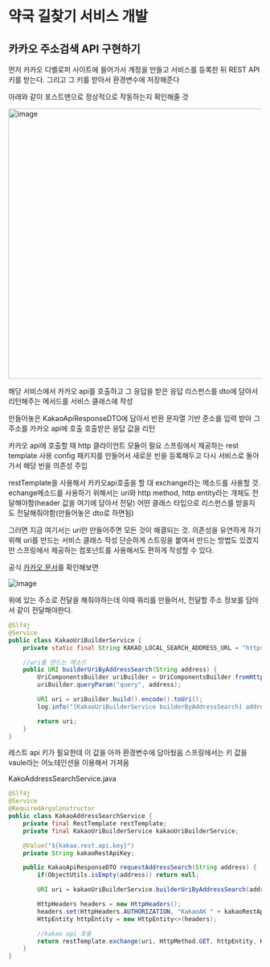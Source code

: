 # 약국 길찾기 서비스 개발
## 카카오 주소검색 API 구현하기
먼저 카카오 디벨로퍼 사이트에 들어가서 계정을 만들고 서비스를 등록한 뒤 REST API 키를 받는다.
그리고 그 키를 받아서 환경변수에 저장해준다

아래와 같이 포스트맨으로 정상적으로 작동하는지 확인해줄 것

<img width="537" alt="image" src="https://github.com/user-attachments/assets/49370d56-0ceb-4c46-9a0b-eaa09dcbe2e9">

해당 서비스에서 카카오 api를 호출하고 그 응답을 받은 응답 리스펀스를 dto에 담아서 리턴해주는 메서드를 서비스 클래스에 작성

만들어놓은 KakaoApiResponseDTO에 담아서 반환
문자열 기반 준소를 입력 받아 그 주소를 카카오 api에 호출 호출받은 응답 값을 리턴

카카오 api에 호출할 때 http 클라이언트 모듈이 필요
스프링에서 제공하는 rest template 사용 
config 패키지를 만들어서 새로운 빈을 등록해두고 다시 서비스로 돌아가서 해당 빈을 의존성 주입

restTemplate을 사용해서 카카오api호출을 할 대 exchange라는 메소드를 사용할 것.
echange메소드를 사용하기 위해서는 uri와 http method, http entity라는 개체도 전달해야함(header 값을 여기에 담아서 전달)
어떤 클래스 타입으로 리스펀스를 받을지도 전달해줘야함(만들어놓은 dto로 하면됨)

그러면 지금 여기서는 uri만 만들어주면 모든 것이 해결되는 것.
의존성을 유연하게 하기 위해 uri를 만드는 서비스 클래스 작성
단순하게 스트링을 붙여서 만드는 방법도 있겠지만 스프링에서 제공하는 컴포넌트를 사용해서도 편하게 작성할 수 있다.

공식 [카카오 문서](https://developers.kakao.com/docs/latest/ko/local/dev-guide)를 확인해보면

![image](https://github.com/user-attachments/assets/7d136f04-c9cf-40cb-a855-8e5445b1da42)

위에 있는 주소로 전달을 해줘야하는데 이때 쿼리를 만들어서, 전달할 주소 정보를 담아서 같이 전달해야한다.

```java
@Slf4j
@Service
public class KakaoUriBuilderService {
    private static final String KAKAO_LOCAL_SEARCH_ADDRESS_URL = "https://dapi.kakao.com/v2/local/serarch.address.json";

    //uri를 만드는 메소드
    public URI builderUriByAddressSearch(String address) {
        UriComponentsBuilder uriBuilder = UriComponentsBuilder.fromHttpUrl(KAKAO_LOCAL_SEARCH_ADDRESS_URL);
        uriBuilder.queryParam("query", address);

        URI uri = uriBuilder.build().encode().toUri();
        log.info("[KakaoUriBuilderService builderByAddressSearch] address: {}, uri: {}", address, uri);

        return uri;
    }
}
```

레스트 api 키가 필요한데 이 값을 아까 환경변수에 담아뒀음
스프링에서는 키 값을 vaule라는 어노테인션을 이용해서 가져옴

KakoAddressSearchService.java

```java 
@Slf4j
@Service
@RequiredArgsConstructor
public class KakaoAddressSearchService {
    private final RestTemplate restTemplate;
    private final KakaoUriBuilderService kakaoUriBuilderService;

    @Value("${kakao.rest.api.key}")
    private String kakaoRestApiKey;

    public KakaoApiResponseDTO requestAddressSearch(String address) {
        if(ObjectUtils.isEmpty(address)) return null;

        URI uri = kakaoUriBuilderService.builderUriByAddressSearch(address);

        HttpHeaders headers = new HttpHeaders();
        headers.set(HttpHeaders.AUTHORIZATION, "KakaoAK " + kakaoRestApiKey);
        HttpEntity httpEntity = new HttpEntity<>(headers);

        //kakao api 호출
        return restTemplate.exchange(uri, HttpMethod.GET, httpEntity, KakaoApiResponseDTO.class).getBody();
    }
}
```